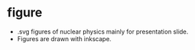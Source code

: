 # figure
- .svg figures of nuclear physics mainly for presentation slide.
- Figures are drawn with inkscape.
